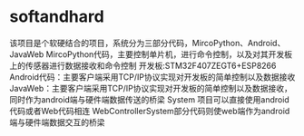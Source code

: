 # softandhard
该项目是个软硬结合的项目，系统分为三部分代码，MircoPython、Android、JavaWeb
MircoPython代码，主要控制单片机，进行命令控制，以及对其开发板上的传感器进行数据接收和命令控制
开发板:STM32F407ZEGT6+ESP8266
Android代码：主要客户端采用TCP/IP协议实现对开发板的简单控制以及数据接收
JavaWeb：主要客户端采用TCP/IP协议实现对开发板的简单控制以及数据接收，同时作为android端与硬件端数据传送的桥梁
System 项目可以直接使用android代码或者Web代码相连
WebControllerSystem部分代码则使web端作为android端与硬件端数据交互的桥梁
